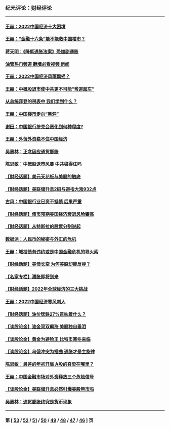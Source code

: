 ### 纪元评论：财经评论
---
#### [王赫：2022中国经济十大困境](../../pages/nsc1026/n13883766.md?12220330) 
#### [王赫：“金融十六条”能不能救中国楼市？](../../pages/nsc1026/n13868431.md?12220330) 
#### [蒋天明：《降低通胀法案》恐加剧通胀](../../pages/nsc1026/n13806996.md?12220330) 
#### [油管热门频道 翻墙必看视频 新闻](ok?12220330)
#### [王赫：2022中国经济风雨飘摇？](../../pages/nsc1026/n13803207.md?12220330) 
#### [王赫：中概股退市使中共更不可能“弯道超车”](../../pages/nsc1026/n13802858.md?12220330) 
#### [从总统拜登的税表中 我们学到什么？](../../pages/nsc1026/n13773081.md?12220330) 
#### [王赫：中国楼市走向“黑洞”](../../pages/nsc1026/n13770647.md?12220330) 
#### [谢田：中国银行挤兑会恶化到何种程度?](../../pages/nsc1026/n13766965.md?12220330) 
#### [王赫：外贸外资稳不住中国经济](../../pages/nsc1026/n13753933.md?12220330) 
#### [吴惠林：正念因应通货膨胀](../../pages/nsc1026/n13750350.md?12220330) 
#### [陈思敏：中概股退市风暴 中共稳得住吗](../../pages/nsc1026/n13738978.md?12220330) 
#### [【财经话题】美元天花板与美股的触底](../../pages/nsc1026/n13736495.md?12220330) 
#### [【财经话题】美联储升息2码与道指大涨932点](../../pages/nsc1026/n13727377.md?12220330) 
#### [古风：中国银行业已资不抵债 后果严重](../../pages/nsc1026/n13726111.md?12220330) 
#### [【财经话题】债市预期美国经济衰退风险攀高](../../pages/nsc1026/n13698043.md?12220330) 
#### [【财经话题】从特斯拉的股票分割说起](../../pages/nsc1026/n13679733.md?12220330) 
#### [数据派：人民币的秘密与外汇的危机](../../pages/nsc1026/n13667092.md?12220330) 
#### [王赫：城投债务违约或是中国金融危机的导火索](../../pages/nsc1026/n13665322.md?12220330) 
#### [【财经话题】美债长空 为何美股却能反弹？](../../pages/nsc1026/n13665895.md?12220330) 
#### [【名家专栏】滞胀即将到来](../../pages/nsc1026/n13658171.md?12220330) 
#### [【财经话题】2022年全球经济的三大挑战](../../pages/nsc1026/n13654423.md?12220330) 
#### [王赫：2022中国经济寒风刺人](../../pages/nsc1026/n13651403.md?12220330) 
#### [【财经话题】油价猛跌27%意味着什么？](../../pages/nsc1026/n13648767.md?12220330) 
#### [【谈股论金】油金双双飙涨 美股独自垂泪](../../pages/nsc1026/n13631742.md?12220330) 
#### [【谈股论金】黄金为避险王 比特币寒冬来临](../../pages/nsc1026/n13600406.md?12220330) 
#### [【谈股论金】乌俄冲突为插曲 通胀才是主旋律](../../pages/nsc1026/n13576797.md?12220330) 
#### [陈思敏：最差的年初开局 A股的脊梁在哪里？](../../pages/nsc1026/n13558359.md?12220330) 
#### [王赫：中国金融市场对外资释放三个危险信号](../../pages/nsc1026/n13546389.md?12220330) 
#### [【谈股论金】美联储升息必然引爆美股熊市吗](../../pages/nsc1026/n13519194.md?12220330) 
#### [吴惠林：通货膨胀终究是货币现象](../../pages/nsc1026/n13512979.md?12220330) 

---
#### 第 [ [53](./53.md?12220330) / [52](./52.md?12220330) / [51](./51.md?12220330) / [50](./50.md?12220330) / [49](./49.md?12220330) / [48](./48.md?12220330) / [47](./47.md?12220330) / [46](./46.md?12220330) ] 页
